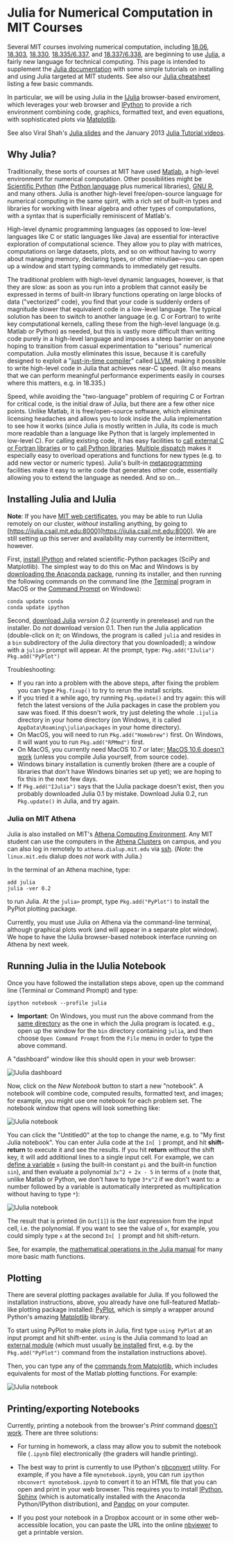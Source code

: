 Julia for Numerical Computation in MIT Courses
==============================================

Several MIT courses involving numerical computation, including
[18.06](http://web.mit.edu/18.06/www/),
[18.303](http://math.mit.edu/~stevenj/18.303/),
[18.330](http://homerreid.ath.cx/teaching/18.330/),
[18.335/6.337](http://math.mit.edu/~stevenj/18.335/), and
[18.337/6.338](http://beowulf.csail.mit.edu/18.337/index.html), are
beginning to use [Julia](http://julialang.org/), a fairly new language
for technical computing.  This page is intended to supplement the
[Julia documentation](http://docs.julialang.org/en/latest/) with some
simple tutorials on installing and using Julia targeted at MIT
students.  See also our [Julia
cheatsheet](http://math.mit.edu/~stevenj/Julia-cheatsheet.pdf) listing
a few basic commands.

In particular, we will be using Julia in the
[IJulia](https://github.com/JuliaLang/IJulia.jl) browser-based
enviroment, which leverages your web browser and
[IPython](http://ipython.org/) to provide a rich environment
combining code, graphics, formatted text, and even equations, with
sophisticated plots via [Matplotlib](http://matplotlib.org/).

See also Viral Shah's [Julia slides](https://github.com/ViralBShah/julia-presentations/raw/master/Fifth-Elephant-2013/Fifth-Elephant-2013.pdf) and the January 2013 [Julia Tutorial videos](http://julialang.org/blog/2013/03/julia-tutorial-MIT/).

## Why Julia?

Traditionally, these sorts of courses at MIT have used
[Matlab](https://en.wikipedia.org/wiki/MATLAB), a high-level
environment for numerical computation.  Other possibilities might be
[Scientific Python](http://www.scipy.org/) (the [Python
language](http://python.org/) plus numerical libraries), [GNU
R](http://www.r-project.org/), and many others.  Julia is another
high-level free/open-source language for numerical computing in the
same spirit, with a rich set of built-in types and libraries for
working with linear algebra and other types of computations, with a
syntax that is superficially reminiscent of Matlab's.

High-level dynamic programming languages (as opposed to low-level
languages like C or static languages like Java) are essential for
interactive exploration of computational science.  They allow you to
play with matrices, computations on large datasets, plots, and so on
without having to worry about managing memory, declaring types, or
other minutiae—you can open up a window and start typing commands to
immediately get results.

The traditional problem with high-level dynamic languages, however, is
that they are slow: as soon as you run into a problem that cannot
easily be expressed in terms of built-in library functions operating
on large blocks of data ("vectorized" code), you find that your code
is suddenly orders of magnitude slower that equivalent code in a
low-level language.  The typical solution has been to switch to
another language (e.g. C or Fortran) to write key computational
kernels, calling these from the high-level language (e.g. Matlab or
Python) as needed, but this is vastly more difficult than writing code
purely in a high-level language and imposes a steep barrier on anyone
hoping to transition from casual experimentation to "serious"
numerical computation.  Julia mostly eliminates this issue, because it
is carefully designed to exploit a "[just-in-time
compiler](https://en.wikipedia.org/wiki/Just-in-time_compilation)"
called [LLVM](http://llvm.org/), making it possible to write
high-level code in Julia that achieves near-C speed.  (It also means
that we can perform meaningful performance experiments easily in
courses where this matters, e.g.  in 18.335.)

Speed, while avoiding the "two-language" problem of requiring C or
Fortran for critical code, is the initial draw of Julia, but there are
a few other nice points.  Unlike Matlab, it is free/open-source
software, which eliminates licensing headaches and allows you to look
inside the Julia implementation to see how it works (since Julia is
mostly written in Julia, its code is much more readable than a
language like Python that is largely implemented in low-level C).  For
calling existing code, it has easy facilities to [call external C or
Fortran
libraries](http://docs.julialang.org/en/latest/manual/calling-c-and-fortran-code/)
or to [call Python libraries](https://github.com/stevengj/PyCall.jl).
[Multiple
dispatch](http://docs.julialang.org/en/latest/manual/methods/) makes
it especially easy to overload operations and functions for new types
(e.g. to add new vector or numeric types).  Julia's built-in
[metaprogramming](http://docs.julialang.org/en/latest/manual/metaprogramming/)
facilities make it easy to write code that generates other code,
essentially allowing you to extend the language as needed.  And so on...

## Installing Julia and IJulia

**Note**: If you have [MIT web
  certificates](http://ist.mit.edu/certificates), you may be able to
  run IJulia remotely on our cluster, *without* installing anything,
  by going to
  [https://ijulia.csail.mit.edu:8000](https://ijulia.csail.mit.edu:8000).
  We are still setting up this server and availability may currently be
  intermittent, however.

First, [install IPython](http://ipython.org/install.html) and related
scientific-Python packages (SciPy and Matplotlib).  The simplest way
to do this on Mac and Windows is by [downloading the Anaconda
package](http://continuum.io/downloads), running its installer, and
then running the following commands on the command line (the
[Terminal](https://en.wikipedia.org/wiki/Terminal_%28OS_X%29) program
in MacOS or the [Command
Prompt](https://en.wikipedia.org/wiki/Command_Prompt) on Windows):

```
conda update conda
conda update ipython
```

Second, [download Julia](http://julialang.org/downloads/) *version
0.2* (currently in prerelease) and run the installer.  Do *not*
download version 0.1.  Then run the Julia application (double-click on
it; on Windows, the program is called `julia` and resides in a `bin`
subdirectory of the Julia directory that you downloaded); a window
with a `julia>` prompt will appear.  At the prompt, type: ```
Pkg.add("IJulia") Pkg.add("PyPlot") ```

Troubleshooting:

* If you ran into a problem with the above steps, after fixing the 
problem you can type `Pkg.fixup()` to try to rerun the install scripts.
* If you tried it a while ago, try running `Pkg.update()` and try again:
  this will fetch the latest versions of the Julia packages in case
  the problem you saw was fixed.  If this doesn't work, try just deleting the whole `.ijulia` directory in your home directory (on Windows, it is called `AppData\Roaming\julia\packages` in your home directory).
* On MacOS, you will need to run `Pkg.add("Homebrew")` first.  On
  Windows, it will want you to run `Pkg.add("RPMmd")` first.
* On MacOS, you currently need MacOS 10.7 or later; [MacOS 10.6 doesn't work](https://github.com/JuliaLang/julia/issues/4215) (unless you compile Julia yourself, from source code).
* Windows binary installation is currently broken (there are a couple
  of libraries that don't have Windows binaries set up yet); we
  are hoping to fix this in the next few days.
* If `Pkg.add("IJulia")` says that the IJulia package doesn't exist,
  then you probably downloaded Julia 0.1 by mistake.  Download Julia 0.2,
  run `Pkg.update()` in Julia, and try again.

### Julia on MIT Athena

Julia is also installed on MIT's [Athena Computing
Environment](http://ist.mit.edu/athena).  Any MIT student can use the
computers in the [Athena Clusters](http://ist.mit.edu/athena-clusters)
on campus, and you can also log in remotely to `athena.dialup.mit.edu`
via [ssh](https://en.wikipedia.org/wiki/Secure_Shell).  (*Note*: the
`linux.mit.edu` dialup does *not* work with Julia.)

In the terminal of an Athena machine, type:
```
add julia
julia -ver 0.2
```
to run Julia.  At the `julia>` prompt, type `Pkg.add("PyPlot")` to
install the PyPlot plotting package.

Currently, you must use Julia on Athena via the command-line terminal,
although graphical plots work (and will appear in a separate plot
window).  We hope to have the IJulia browser-based notebook interface
running on Athena by next week.

## Running Julia in the IJulia Notebook

Once you have followed the installation steps above, open up the
command line (Terminal or Command Prompt) and type:
```
ipython notebook --profile julia
```

* **Important**: On Windows, you must run the above command from the <a href="https://github.com/JuliaLang/julia/issues/4331">same directory</a> as the one in which the Julia program is located.  e.g., open up the window for the `bin` directory containing `julia`, and then choose `Open Command Prompt` from the `File` menu in order to type the above command.

A "dashboard" window like this should open in your web browser:

![IJulia dashboard](dashboard.png "IJulia Dashboard Window")

Now, click on the *New Notebook* button to start a new "notebook".  A
notebook will combine code, computed results, formatted text, and
images; for example, you might use one notebook for each problem set.
The notebook window that opens will look something like:

![IJulia notebook](notebook-1.png "IJulia empty notebook")

You can click the "Untitled0" at the top to change the name, e.g. to
"My first Julia notebook".  You can enter Julia code at the `In[ ]`
prompt, and hit **shift-return** to execute it and see the results.
If you hit **return** *without* the shift key, it will add additional
lines to a single input cell.  For example, we can [define a variable](http://docs.julialang.org/en/latest/manual/variables/)
`x` (using the built-in constant `pi` and the built-in function
`sin`), and then evaluate a polynomial `3x^2 + 2x - 5` in terms of `x`
(note that, unlike Matlab or Python, we don't have to type `3*x^2` if
we don't want to: a number followed by a variable is automatically
interpreted as multiplication without having to type `*`):

![IJulia notebook](notebook-2.png "Renamed IJulia notebook with a result")

The result that is printed (in `Out[1]`) is the *last* expression from
the input cell, i.e. the polynomial.  If you want to see the value of
`x`, for example, you could simply type `x` at the second `In[ ]` prompt
and hit shift-return.

See, for example, the [mathematical operations in the Julia
manual](http://docs.julialang.org/en/latest/manual/mathematical-operations/)
for many more basic math functions.

## Plotting

There are several plotting packages available for Julia.  If you
followed the installation instructions, above, you already have one
full-featured Matlab-like plotting package installed:
[PyPlot](https://github.com/stevengj/PyPlot.jl), which is simply a
wrapper around Python's amazing [Matplotlib](http://matplotlib.org/) library.

To start using PyPlot to make plots in Julia, first type `using
PyPlot` at an input prompt and hit shift-enter.  `using` is the Julia
command to load an [external
module](http://docs.julialang.org/en/latest/manual/modules/) (which
must usually [be
installed](http://docs.julialang.org/en/latest/manual/packages/)
first, e.g. by the `Pkg.add("PyPlot")` command from the installation
instructions above).

Then, you can type any of the [commands from
Matplotlib](http://matplotlib.org/api/pyplot_api.html), which includes
equivalents for most of the Matlab plotting functions.  For example:

![IJulia notebook](notebook-3.png "IJulia notebook with a plot")

## Printing/exporting Notebooks

Currently, printing a notebook from the browser's *Print* command <a
href="https://github.com/ipython/ipython/issues/4196">doesn't
work</a>.  There are three solutions:

* For turning in homework, a class may allow you to submit the notebook file
  (`.ipynb` file) electronically (the graders will handle printing).

* The best way to print is currently to use IPython's
  [nbconvert](http://ipython.org/ipython-doc/rel-1.0.0/interactive/nbconvert.html)
  utility.  For example, if you have a file `mynotebook.ipynb`, you
  can run `ipython nbconvert mynotebook.ipynb` to convert it to an
  HTML file that you can open and print in your web browser.  This
  requires you to install [IPython](http://ipython.org/install.html),
  [Sphinx](http://sphinx-doc.org/latest/install.html) (which is
  automatically installed with the Anaconda Python/IPython distribution), and
  [Pandoc](http://johnmacfarlane.net/pandoc/installing.html) on your
  computer.

* If you post your notebook in a Dropbox account or in some other
  web-accessible location, you can paste the URL into the online [nbviewer](http://nbviewer.ipython.org/) to get a printable version.

